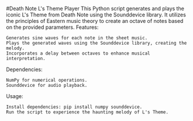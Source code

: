 #Death Note L's Theme Player
This Python script generates and plays the iconic L's Theme from Death Note using the Sounddevice library. It utilizes the principles of Eastern music theory to create an octave of notes based on the provided parameters.
Features:

    Generates sine waves for each note in the sheet music.
    Plays the generated waves using the Sounddevice library, creating the melody.
    Incorporates a delay between octaves to enhance musical interpretation.

Dependencies:

    NumPy for numerical operations.
    Sounddevice for audio playback.

Usage:

    Install dependencies: pip install numpy sounddevice.
    Run the script to experience the haunting melody of L's Theme.

